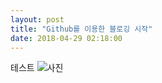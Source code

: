```yaml
---
layout: post
title: "Github를 이용한 블로깅 시작"
date: 2018-04-29 02:18:00
---
```

테스트
![사진](https://user-images.githubusercontent.com/6953253/39399177-41fd56ea-4b54-11e8-9fda-423fc7674a55.png)
